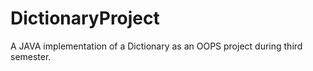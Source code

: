 # DictionaryProject
A JAVA implementation of a Dictionary as an OOPS project during third semester.
